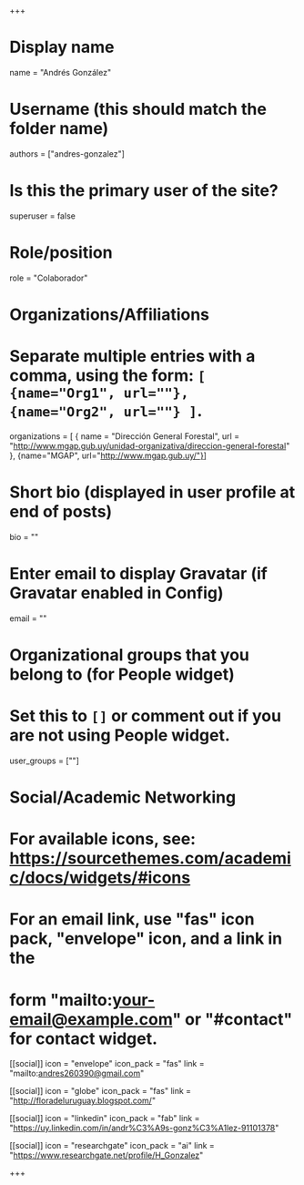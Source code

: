 +++
# Display name
name = "Andrés González"

# Username (this should match the folder name)
authors = ["andres-gonzalez"]

# Is this the primary user of the site?
superuser = false

# Role/position
role = "Colaborador"

# Organizations/Affiliations
#   Separate multiple entries with a comma, using the form: `[ {name="Org1", url=""}, {name="Org2", url=""} ]`.
organizations = [ { name = "Dirección General Forestal", url = "http://www.mgap.gub.uy/unidad-organizativa/direccion-general-forestal" }, {name="MGAP", url="http://www.mgap.gub.uy/"}]

# Short bio (displayed in user profile at end of posts)
bio = ""

# Enter email to display Gravatar (if Gravatar enabled in Config)
email = ""


# Organizational groups that you belong to (for People widget)
#   Set this to `[]` or comment out if you are not using People widget.
user_groups = [""]

# Social/Academic Networking
# For available icons, see: https://sourcethemes.com/academic/docs/widgets/#icons
#   For an email link, use "fas" icon pack, "envelope" icon, and a link in the
#   form "mailto:your-email@example.com" or "#contact" for contact widget.

[[social]]
  icon = "envelope"
  icon_pack = "fas"
  link = "mailto:andres260390@gmail.com"
  
[[social]]
  icon = "globe"
  icon_pack = "fas"
  link = "http://floradeluruguay.blogspot.com/"
  
[[social]]
  icon = "linkedin"
  icon_pack = "fab"
  link = "https://uy.linkedin.com/in/andr%C3%A9s-gonz%C3%A1lez-91101378"
  
[[social]]
  icon = "researchgate"
  icon_pack = "ai"
  link = "https://www.researchgate.net/profile/H_Gonzalez"

+++
